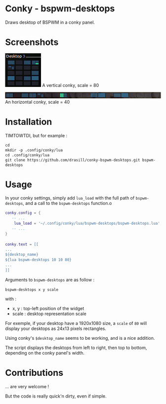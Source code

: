 # Conky - bspwm-desktops

Draws desktop of BSPWM in a conky panel.

# Screenshots
![4x5](/screenshots/4x5.png?raw=true "Vertical Conky")
A vertical conky, scale = 80

![1x20](/screenshots/1x20.png?raw=true "Horizontal Conky")
An horizontal conky, scale = 40

# Installation

TIMTOWTDI, but for example :

```
cd
mkdir -p .config/conky/lua
cd .config/conky/lua
git clone https://github.com/drasill/conky-bspwm-desktops.git bspwm-desktops
```

# Usage

In your conky settings, simply add `lua_load` with the full path of
`bspwm-desktops`, and a call to the `bspwm-desktops` function.o

```lua
conky.config = {
   -- ...
	lua_load = '~/.config/conky/lua/bspwm-desktops/bspwm-desktops.lua',
   -- ...
}

conky.text = [[
...
${desktop_name}
${lua bspwm-desktops 10 10 80}
...
]]
```

Arguments to `bspwm-desktops` are as follow :

`bspwm-desktops x y scale`

with :
* x, y : top-left position of the widget
* scale : desktop representation scale

For exemple, if your desktop have a 1920x1080 size, a `scale` of `80` will
display your desktops as 24x13 pixels rectangles.

Using conky's `$desktop_name` seems to be working, and is a nice addition.

The script displays the desktops from left to right, then top to bottom,
depending on the conky panel's width.

# Contributions

... are very welcome !

But the code is really quick'n dirty, even if simple.



